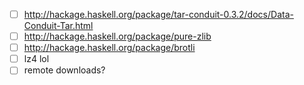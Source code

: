 - [ ] http://hackage.haskell.org/package/tar-conduit-0.3.2/docs/Data-Conduit-Tar.html
- [ ] http://hackage.haskell.org/package/pure-zlib
- [ ] http://hackage.haskell.org/package/brotli 
- [ ] lz4 lol
- [ ] remote downloads?
